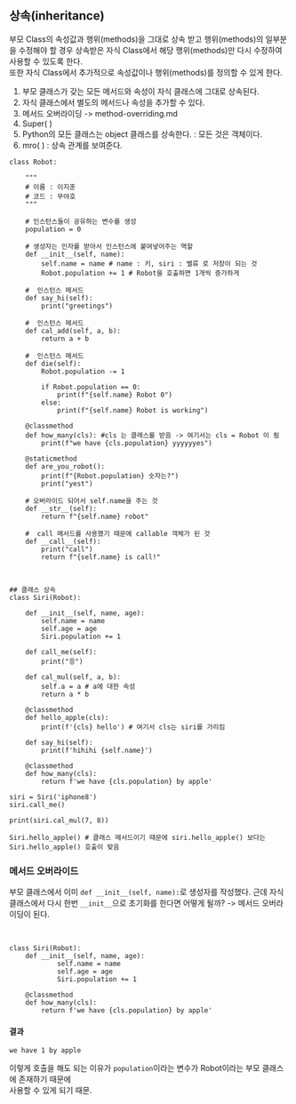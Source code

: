 ## 상속(inheritance)
부모 Class의 속성값과 행위(methods)을 그대로 상속 받고 행위(methods)의 일부분을 수정해야 할 경우 상속받은 자식 Class에서 해당 행위(methods)만 다시 수정하여 사용할 수 있도록 한다.  
또한 자식 Class에서 추가적으로 속성값이나 행위(methods)를 정의할 수 있게 한다.

1. 부모 클래스가 갖는 모든 메서드와 속성이 자식 클래스에 그대로 상속된다.
2. 자식 클래스에서 별도의 메서드나 속성을 추가할 수 있다.
3. 메서드 오버라이딩  -> method-overriding.md
4. Super( )
5. Python의 모든 클래스는 object 클래스를 상속한다. : 모든 것은 객체이다.
6. mro( ) : 상속 관계를 보여준다.


```
class Robot:

    """
    # 이름 : 이지훈
    # 코드 : 무야호
    """

    # 인스턴스들이 공유하는 변수를 생성
    population = 0

    # 생성자는 인자를 받아서 인스턴스에 붙여넣어주는 역할
    def __init__(self, name):
        self.name = name # name : 키, siri : 밸류 로 저장이 되는 것
        Robot.population += 1 # Robot을 호출하면 1개씩 증가하게

    #  인스턴스 메서드
    def say_hi(self):
        print("greetings")

    #  인스턴스 메서드
    def cal_add(self, a, b):
        return a + b

    #  인스턴스 메서드
    def die(self):
        Robot.population -= 1 

        if Robot.population == 0:
            print(f"{self.name} Robot 0")
        else:
            print(f"{self.name} Robot is working")

    @classmethod
    def how_many(cls): #cls 는 클래스를 받음 -> 여기서는 cls = Robot 이 됨
        print(f"we have {cls.population} yyyyyyes")

    @staticmethod
    def are_you_robot():
        print(f"{Robot.population} 숫자는?")
        print("yest")

    # 오버라이드 되어서 self.name을 주는 것
    def __str__(self):
        return f"{self.name} robot"

    #  call 메서드를 사용했기 때문에 callable 객체가 된 것
    def __call__(self):
        print("call")
        return f"{self.name} is call!"



## 클래스 상속
class Siri(Robot):

    def __init__(self, name, age):
        self.name = name 
        self.age = age
        Siri.population += 1 

    def call_me(self):
        print("응")

    def cal_mul(self, a, b):
        self.a = a # a에 대한 속성
        return a * b

    @classmethod
    def hello_apple(cls):
        print(f'{cls} hello') # 여기서 cls는 siri를 가리킴

    def say_hi(self):
        print(f'hihihi {self.name}')

    @classmethod
    def how_many(cls):
        return f'we have {cls.population} by apple'

siri = Siri('iphone8')
siri.call_me()

print(siri.cal_mul(7, 8))

Siri.hello_apple() # 클래스 메서드이기 때문에 siri.hello_apple() 보다는 Siri.hello_apple() 호출이 맞음

```

### 메서드 오버라이드
부모 클래스에서 이미 `def __init__(self, name):`로 생성자를 작성했다.
근데 자식 클래스에서 다시 한번 `__init__`으로 초기화를 한다면 어떻게 될까? -> 메서드 오버라이딩이 된다.

<br>

```
class Siri(Robot):
    def __init__(self, name, age):
            self.name = name 
            self.age = age
            Siri.population += 1 

    @classmethod
    def how_many(cls):
        return f'we have {cls.population} by apple'

```

#### 결과
```
we have 1 by apple
```

이렇게 호출을 해도 되는 이유가 `population`이라는 변수가 Robot이라는 부모 클래스에 존재하기 때문에  
사용할 수 있게 되기 때문.
